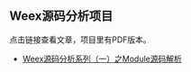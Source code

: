 ## Weex源码分析项目

点击链接查看文章，项目里有PDF版本。

- [Weex源码分析系列（一）之Module源码解析](http://www.jianshu.com/p/208abd91f54e)